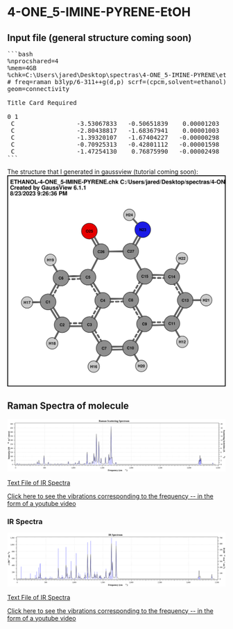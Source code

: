 # 4-ONE_5-IMINE-PYRENE-EtOH

## Input file (general structure coming soon)

<pre>
```bash
%nprocshared=4
%mem=4GB
%chk=C:\Users\jared\Desktop\spectras\4-ONE_5-IMINE-PYRENE\ethanol_solvent\ETHANOL-4-ONE_5-IMINE-PYRENE.chk
# freq=raman b3lyp/6-311++g(d,p) scrf=(cpcm,solvent=ethanol)
geom=connectivity

Title Card Required

0 1
 C                 -3.53067833   -0.50651839    0.00001203
 C                 -2.80438817   -1.68367941    0.00001003
 C                 -1.39320107   -1.67404227   -0.00000298
 C                 -0.70925313   -0.42801112   -0.00001598
 C                 -1.47254130    0.76875990   -0.00002498
```
</pre>

The structure that I generated in gaussview (tutorial coming soon):
![SVG Image](4-ONE_5-IMINE-PYRENE.svg)

## Raman Spectra of molecule

![RAMAN Spectra](4-ONE_5-IMINE-PYRENE_EtOH_RAMAN.svg)  

[Text File of IR Spectra](./4-ONE_5-IMINE-PYRENE_EtOH_RAMAN.txt)  

[Click here to see the vibrations corresponding to the frequency -- in the form of a youtube video](https://youtu.be/pZKMKJb7j4g)  

### IR Spectra
![IR Spectra](4-ONE_5-IMINE-PYRENE_EtOH_IR.svg)  

[Text File of IR Spectra](./4-ONE_5-IMINE-PYRENE_EtOH_IR.txt)  

[Click here to see the vibrations corresponding to the frequency -- in the form of a youtube video](https://youtu.be/pZKMKJb7j4g)
